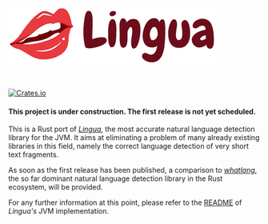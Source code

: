 ![lingua](logo.png)

<br>

[![Crates.io](https://img.shields.io/crates/v/lingua.svg)](https://crates.io/crates/lingua)

#### This project is under construction. The first release is not yet scheduled.

This is a Rust port of [_Lingua_](https://github.com/pemistahl/lingua), the most accurate natural language detection library for the JVM. It aims at eliminating a problem of many already existing libraries in this field, namely the correct language detection of very short text fragments.

As soon as the first release has been published, a comparison to [_whatlang_](https://github.com/greyblake/whatlang-rs), the so far dominant natural language detection library in the Rust ecosystem, will be provided.

For any further information at this point, please refer to the [README](https://github.com/pemistahl/lingua/blob/master/README.md) of _Lingua's_ JVM implementation. 